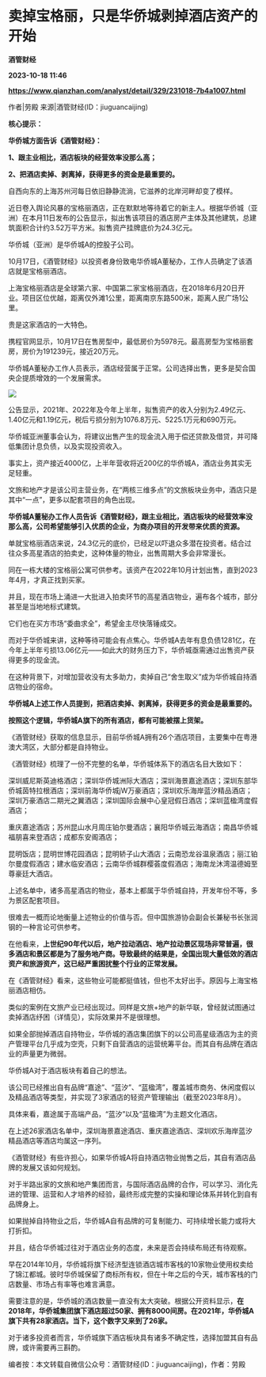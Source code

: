 # 卖掉宝格丽，只是华侨城剥掉酒店资产的开始
**酒管财经**

**2023-10-18 11:46**

**https://www.qianzhan.com/analyst/detail/329/231018-7b4a1007.html**

作者|劳殿 来源|酒管财经(ID：jiuguancaijing)

**核心提示：**

**华侨城方面告诉《酒管财经》：**

**1、跟主业相比，酒店板块的经营效率没那么高；**

**2、把酒店卖掉、剥离掉，获得更多的资金是最重要的。**

自西向东的上海苏州河每日依旧静静流淌，它滋养的北岸河畔却变了模样。

近日卷入舆论风暴的宝格丽酒店，正在默默地等待着它的新主人。根据华侨城（亚洲）在本月11日发布的公告显示，拟出售该项目的酒店房产主体及其他建筑，总建筑面积合计约3.52万平方米。拟售资产挂牌底价为24.3亿元。

华侨城（亚洲）是华侨城A的控股子公司。

10月17日，《酒管财经》以投资者身份致电华侨城A董秘办，工作人员确定了该酒店就是宝格丽酒店。

上海宝格丽酒店是全球第六家、中国第二家宝格丽酒店，在2018年6月20日开业。项目区位优越，距离仅外滩1公里，距离南京东路500米，距离人民广场1公里。

贵是这家酒店的一大特色。

携程官网显示，10月17日在售房型中，最低房价为5978元。最高房型为宝格丽套房，房价为191239元，接近20万元。

华侨城A董秘办工作人员表示，酒店经营属于正常。公司选择出售，更多是契合国央企提质增效的一个发展需求。

![](https://img3.qianzhan.com/news/202310/18/20231018-352aff4b7202633c_600x5000.png)

公告显示，2021年、2022年及今年上半年，拟售资产的收入分别为2.49亿元、1.40亿元和1.19亿元，税后亏损分别为1076.8万元、5225.1万元和690万元。

华侨城亚洲董事会认为，将建议出售产生的现金流入用于偿还贷款及借贷，并可降低集团计息负债，以及实现投资收入。

事实上，资产接近4000亿，上半年营收将近200亿的华侨城A，酒店业务其实无足轻重。

文旅和地产才是该公司主营业务，在“两核三维多点”的文旅板块业务中，酒店只是其中“一点”，更多以配套项目的角色出现。

**华侨城A董秘办工作人员告诉《酒管财经》，跟主业相比，酒店板块的经营效率没那么高，公司希望能够引入优质的企业，为商办项目的开发带来优质的资源。**

单就宝格丽酒店来说，24.3亿元的底价，已经足以吓退众多潜在投资者。结合过往众多高星酒店的拍卖史，这种体量的物业，出售周期大多会非常漫长。

同在一栋大楼的宝格丽公寓可供参考。该资产在2022年10月计划出售，直到2023年4月，才真正找到买家。

并且，现在市场上涌进一大批进入拍卖环节的高星酒店物业，遍布各个城市，部分甚至是当地地标式建筑。

它们也在买方市场“委曲求全”，希望金主尽快落锤成交。

而对于华侨城来讲，这种等待可能会有点焦心。华侨城A去年有息负债1281亿，在今年上半年亏损13.06亿元——如此大的财务压力下，华侨城亟需通过出售资产获得更多的现金流。

在这种背景下，对增加营收没有太多助力，卖掉自己“舍生取义”成为华侨城自持酒店物业的宿命。

**华侨城A上述工作人员提到，把酒店卖掉、剥离掉，获得更多的资金是最重要的。**

**按照这个逻辑，华侨城A旗下的所有酒店，都有可能被摆上货架。**

《酒管财经》获取的信息显示，目前华侨城A拥有26个酒店项目，主要集中在粤港澳大湾区，大部分都是自持物业。

《酒管财经》梳理了一份不完整的名单，华侨城体系下的酒店名目大致如下：

深圳威尼斯英迪格酒店；深圳华侨城洲际大酒店；深圳海景嘉途酒店；深圳东部华侨城茵特拉根酒店；深圳前海华侨城jW万豪酒店；深圳欢乐海岸蓝汐精品酒店；深圳万豪酒店二期光之翼酒店；深圳国际会展中心皇冠假日酒店；深圳蓝楹湾度假酒店；

重庆嘉途酒店；苏州昆山水月周庄铂尔曼酒店；襄阳华侨城云海酒店；南昌华侨城福朋喜来登酒店；成都东安阁酒店；

昆明饭店；昆明世博花园酒店；昆明轿子山大酒店；云南恐龙谷温泉酒店；丽江铂尔曼度假酒店；建水临安酒店；云南华侨城群樱荟度假酒店；海南龙沐湾温德姆至尊豪廷大酒店。

上述名单中，诸多高星酒店的物业，基本上都属于华侨城自持，开发年份不等，多为景区配套项目。

很难去一概而论地衡量上述物业的价值与否。但中国旅游协会副会长兼秘书长张润钢的一种言论可供参考。

在他看来，**上世纪90年代以后，地产拉动酒店、地产拉动景区现场非常普遍，很多酒店和景区都是为了服务地产商。导致最终的结果是，全国出现大量低效的酒店资产和旅游资产，这已经严重困扰整个行业的正常发展。**

在《酒管财经》看来，这些物业可能都挺值钱，但也不太好出手。原因与上海宝格丽酒店相仿。

类似的案例在文旅产业已经出现过。同样是文旅+地产的新华联，曾经就试图通过卖掉酒店纾困（详情见），实际效果并不是很理想。

如果全部抛掉酒店自持物业，华侨城的酒店集团旗下的以公司高星级酒店为主的资产管理平台几乎成为空壳，只剩下自营酒店的运营统筹平台。而其自有品牌在酒店业的声量更为微弱。

华侨城A对于酒店板块有着自己的想法。

该公司已经推出自有品牌“嘉途”、“蓝汐”、“蓝楹湾”，覆盖城市商务、休闲度假以及精品酒店等类型，并实现了3家酒店的轻资产管理输出（截至2023年8月）。

具体来看，嘉途属于高端产品，“蓝汐”以及“蓝楹湾”为主题文化酒店。

在上述26家酒店名单中，深圳海景嘉途酒店、重庆嘉途酒店、深圳欢乐海岸蓝汐精品酒店等酒店均属这一序列。

《酒管财经》有些许担心，如果华侨城A将自持酒店物业抛售之后，其自有酒店品牌的发展又该如何规划。

对于半路出家的文旅和地产集团而言，与国际酒店品牌的合作，可以学习、消化先进的管理、运营和人才培养的经验，最终形成完整的实操和理论体系并转化到自有品牌身上。

如果抛掉自持物业之后，华侨城A自有品牌的可复制能力、可持续增长能力或将大打折扣。

并且，结合华侨城过往对于酒店业务的态度，未来是否会持续布局还有待观察。

早在2014年10月，华侨城将旗下经济型连锁酒店城市客栈的10家物业使用权卖给了锦江都城。彼时华侨城保留了商标所有权，但在十年之后的今天，城市客栈的门店数量、市场占有率等也难言满意。

需要注意的是，华侨城的酒店数量一直没有太大突破。根据公开资料显示，**在2018年，华侨城集团旗下酒店超过50家、拥有8000间房。在2021年，华侨城A旗下共有28家酒店。当下，这个数字又来到了26家。**

对于诸多投资者而言，华侨城旗下酒店板块具有诸多不确定性，选择加盟其自有品牌，或许需要再三斟酌。

编者按：本文转载自微信公众号：酒管财经(ID：jiuguancaijing)，作者：劳殿